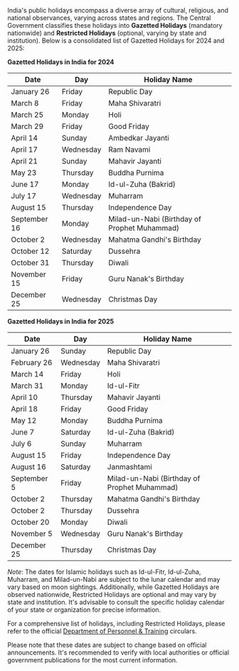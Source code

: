 India's public holidays encompass a diverse array of cultural, religious, and national observances, varying across states and regions. The Central Government classifies these holidays into **Gazetted Holidays** (mandatory nationwide) and **Restricted Holidays** (optional, varying by state and institution). Below is a consolidated list of Gazetted Holidays for 2024 and 2025:

**Gazetted Holidays in  India for 2024**

| Date           | Day           | Holiday Name                          |
|----------------|---------------|---------------------------------------|
| January 26     | Friday        | Republic Day                          |
| March 8        | Friday        | Maha Shivaratri                       |
| March 25       | Monday        | Holi                                  |
| March 29       | Friday        | Good Friday                           |
| April 14       | Sunday        | Ambedkar Jayanti                      |
| April 17       | Wednesday     | Ram Navami                            |
| April 21       | Sunday        | Mahavir Jayanti                       |
| May 23         | Thursday      | Buddha Purnima                        |
| June 17        | Monday        | Id-ul-Zuha (Bakrid)                   |
| July 17        | Wednesday     | Muharram                              |
| August 15      | Thursday      | Independence Day                      |
| September 16   | Monday        | Milad-un-Nabi (Birthday of Prophet Muhammad) |
| October 2      | Wednesday     | Mahatma Gandhi's Birthday             |
| October 12     | Saturday      | Dussehra                              |
| October 31     | Thursday      | Diwali                                |
| November 15    | Friday        | Guru Nanak's Birthday                 |
| December 25    | Wednesday     | Christmas Day                         |

**Gazetted Holidays in India for 2025**

| Date           | Day           | Holiday Name                          |
|----------------|---------------|---------------------------------------|
| January 26     | Sunday        | Republic Day                          |
| February 26    | Wednesday     | Maha Shivaratri                       |
| March 14       | Friday        | Holi                                  |
| March 31       | Monday        | Id-ul-Fitr                            |
| April 10       | Thursday      | Mahavir Jayanti                       |
| April 18       | Friday        | Good Friday                           |
| May 12         | Monday        | Buddha Purnima                        |
| June 7         | Saturday      | Id-ul-Zuha (Bakrid)                   |
| July 6         | Sunday        | Muharram                              |
| August 15      | Friday        | Independence Day                      |
| August 16      | Saturday      | Janmashtami                           |
| September 5    | Friday        | Milad-un-Nabi (Birthday of Prophet Muhammad) |
| October 2      | Thursday      | Mahatma Gandhi's Birthday             |
| October 2      | Thursday      | Dussehra                              |
| October 20     | Monday        | Diwali                                |
| November 5     | Wednesday     | Guru Nanak's Birthday                 |
| December 25    | Thursday      | Christmas Day                         |

*Note*: The dates for Islamic holidays such as Id-ul-Fitr, Id-ul-Zuha, Muharram, and Milad-un-Nabi are subject to the lunar calendar and may vary based on moon sightings. Additionally, while Gazetted Holidays are observed nationwide, Restricted Holidays are optional and may vary by state and institution. It's advisable to consult the specific holiday calendar of your state or organization for precise information.

For a comprehensive list of holidays, including Restricted Holidays, please refer to the official [Department of Personnel & Training](https://dopt.gov.in/sites/default/files/List%20of%20holidays%202025.pdf) circulars.

Please note that these dates are subject to change based on official announcements. It's recommended to verify with local authorities or official government publications for the most current information. 